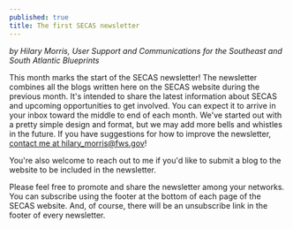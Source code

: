 ```yaml
---
published: true
title: The first SECAS newsletter
---
```

_by Hilary Morris, User Support and Communications for the Southeast and South Atlantic Blueprints_

This month marks the start of the SECAS newsletter! The newsletter combines all the blogs written here on the SECAS website during the previous month. It's intended to share the latest information about SECAS and upcoming opportunities to get involved. You can expect it to arrive in your inbox toward the middle to end of each month. We've started out with a pretty simple design and format, but we may add more bells and whistles in the future. If you have suggestions for how to improve the newsletter, [contact me at hilary_morris@fws.gov](maillto:hilary_morris@fws.gov)!

You're also welcome to reach out to me if you'd like to submit a blog to the website to be included in the newsletter.

Please feel free to promote and share the newsletter among your networks. You can subscribe using the footer at the bottom of each page of the SECAS website. And, of course, there will be an unsubscribe link in the footer of every newsletter.
